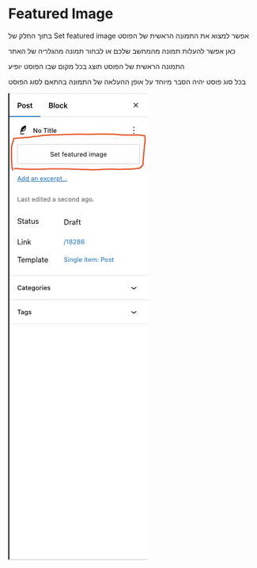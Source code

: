 # Featured Image

  בתוך החלק של Set featured image אפשר למצוא את התמונה הראשית של הפוסט

  כאן אפשר להעלות תמונה מהמחשב שלכם או לבחור תמונה מהגלריה של האתר

  התמונה הראשית של הפוסט תוצג בכל מקום שבו הפוסט יופיע

   בכל סוג פוסט יהיה הסבר מיוחד על אופן ההעלאה של התמונה בהתאם לסוג הפוסט

   ![alt text](image.png)